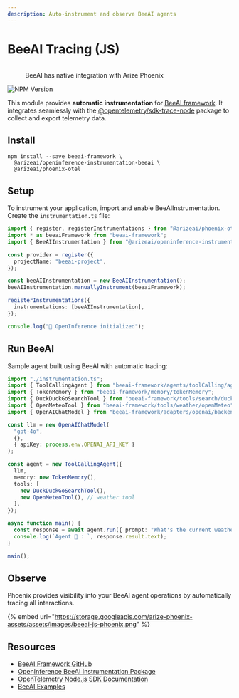 ```yaml
---
description: Auto-instrument and observe BeeAI agents
---
```


# BeeAI Tracing (JS)

<figure><img src="https://storage.googleapis.com/arize-phoenix-assets/assets/images/beeai_architecture.jpeg" alt=""><figcaption><p>BeeAI has native integration with Arize Phoenix</p></figcaption></figure>

<div align="left"><img src="https://img.shields.io/npm/v/%40arizeai%2Fopeninference-instrumentation-beeai" alt="NPM Version"></div>

This module provides **automatic instrumentation** for [BeeAI framework](https://github.com/i-am-bee/beeai-framework/tree/main). It integrates seamlessly with the [@opentelemetry/sdk-trace-node](https://github.com/open-telemetry/opentelemetry-js/tree/main/packages/opentelemetry-sdk-trace-node) package to collect and export telemetry data.

## Install

```shell
npm install --save beeai-framework \
  @arizeai/openinference-instrumentation-beeai \
  @arizeai/phoenix-otel
```

## Setup

To instrument your application, import and enable BeeAIInstrumentation. Create the `instrumentation.ts` file:

```typescript
import { register, registerInstrumentations } from "@arizeai/phoenix-otel";
import * as beeaiFramework from "beeai-framework";
import { BeeAIInstrumentation } from "@arizeai/openinference-instrumentation-beeai";

const provider = register({
  projectName: "beeai-project",
});

const beeAIInstrumentation = new BeeAIInstrumentation();
beeAIInstrumentation.manuallyInstrument(beeaiFramework);

registerInstrumentations({
  instrumentations: [beeAIInstrumentation],
});

console.log("👀 OpenInference initialized");
```

## Run BeeAI

Sample agent built using BeeAI with automatic tracing:

```typescript
import "./instrumentation.ts";
import { ToolCallingAgent } from "beeai-framework/agents/toolCalling/agent";
import { TokenMemory } from "beeai-framework/memory/tokenMemory";
import { DuckDuckGoSearchTool } from "beeai-framework/tools/search/duckDuckGoSearch";
import { OpenMeteoTool } from "beeai-framework/tools/weather/openMeteo";
import { OpenAIChatModel } from "beeai-framework/adapters/openai/backend/chat";

const llm = new OpenAIChatModel(
  "gpt-4o", 
  {},
  { apiKey: process.env.OPENAI_API_KEY }
);

const agent = new ToolCallingAgent({
  llm,
  memory: new TokenMemory(),
  tools: [
    new DuckDuckGoSearchTool(),
    new OpenMeteoTool(), // weather tool
  ],
});

async function main() {
  const response = await agent.run({ prompt: "What's the current weather in Berlin?" });
  console.log(`Agent 🤖 : `, response.result.text);
}

main();
```

## Observe

Phoenix provides visibility into your BeeAI agent operations by automatically tracing all interactions.

{% embed url="https://storage.googleapis.com/arize-phoenix-assets/assets/images/beeai-js-phoenix.png" %}


## Resources

* [BeeAI Framework GitHub](https://github.com/i-am-bee/beeai-framework)
* [OpenInference BeeAI Instrumentation Package](https://www.npmjs.com/package/@arizeai/openinference-instrumentation-beeai)
* [OpenTelemetry Node.js SDK Documentation](https://opentelemetry.io/docs/languages/js/getting-started/nodejs/)
* [BeeAI Examples](https://github.com/Arize-ai/openinference/tree/main/js/packages/openinference-instrumentation-beeai/examples)
